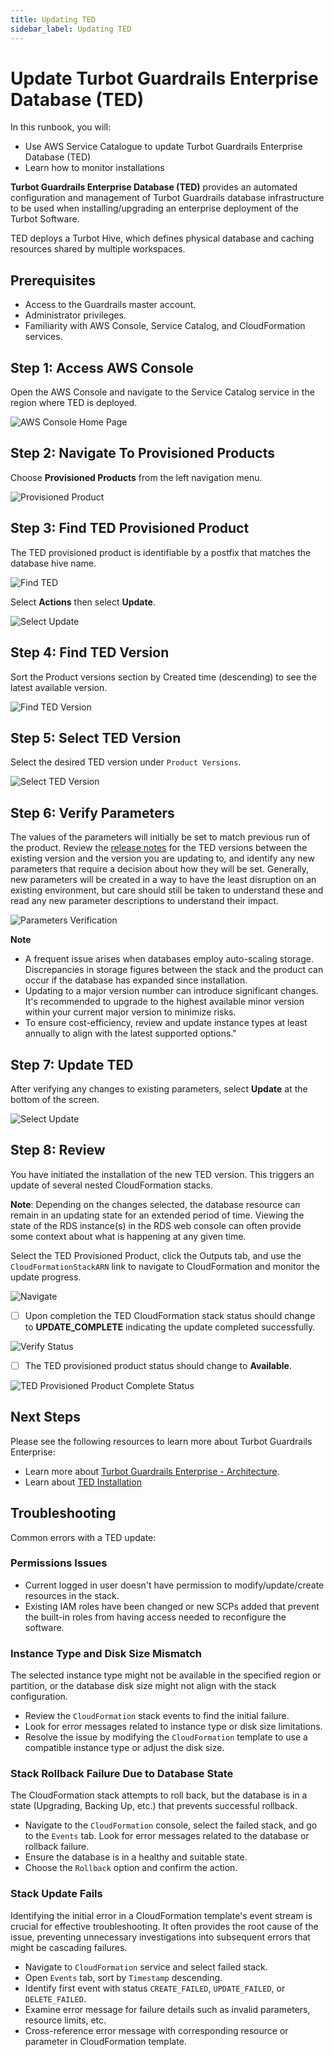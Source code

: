 ```yaml
---
title: Updating TED
sidebar_label: Updating TED
---
```


# Update Turbot Guardrails Enterprise Database (TED)

In this runbook, you will:
- Use AWS Service Catalogue to update Turbot Guardrails Enterprise Database (TED)
- Learn how to monitor installations

**Turbot Guardrails Enterprise Database (TED)** provides an automated configuration and management of Turbot Guardrails database infrastructure to be used when installing/upgrading an enterprise deployment of the Turbot Software.

TED deploys a Turbot Hive, which defines physical database and caching resources shared by multiple workspaces.

## Prerequisites

- Access to the Guardrails master account.
- Administrator privileges.
- Familiarity with AWS Console, Service Catalog, and CloudFormation services.

## Step 1: Access AWS Console

Open the AWS Console and navigate to the Service Catalog service in the region where TED is deployed.

![AWS Console Home Page](/images/docs/guardrails/runbooks/enterprise-install/update-ted/ted-update-aws-console.png)

## Step 2: Navigate To Provisioned Products

Choose **Provisioned Products** from the left navigation menu.

![Provisioned Product](/images/docs/guardrails/runbooks/enterprise-install/update-ted/ted-update-service-catalog.png)

## Step 3: Find TED Provisioned Product

The TED provisioned product is identifiable by a postfix that matches the database hive name.

![Find TED](/images/docs/guardrails/runbooks/enterprise-install/update-ted/update-ted-find-ted.png)

Select **Actions** then select **Update**.

![Select Update](/images/docs/guardrails/runbooks/enterprise-install/update-ted/update-ted-actions-update.png)

## Step 4: Find TED Version

Sort the Product versions section by Created time (descending) to see the latest available version.

![Find TED Version](/images/docs/guardrails/runbooks/enterprise-install/update-ted/update-ted-find-versions.png)

## Step 5: Select TED Version

Select the desired TED version under `Product Versions`.

![Select TED Version](/images/docs/guardrails/runbooks/enterprise-install/update-ted/update-ted-select-version.png)

## Step 6: Verify Parameters

The values of the parameters will initially be set to match previous run of the product. Review the [release notes](https://turbot.com/guardrails/changelog?tag=ted) for the TED versions between the existing version and the version you are updating to, and identify any new parameters that require a decision about how they will be set. Generally, new parameters will be created in a way to have the least disruption on an existing environment, but care should still be taken to understand these and read any new parameter descriptions to understand their impact.

![Parameters Verification](/images/docs/guardrails/runbooks/enterprise-install/update-ted/update-ted-verify-parameters.png)

**Note**

- A frequent issue arises when databases employ auto-scaling storage. Discrepancies in storage figures between the stack and the product can occur if the database has expanded since installation.
- Updating to a major version number can introduce significant changes. It's recommended to upgrade to the highest available minor version within your current major version to minimize risks.
- To ensure cost-efficiency, review and update instance types at least annually to align with the latest supported options."


## Step 7: Update TED

After verifying any changes to existing parameters, select **Update** at the bottom of the screen.

![Select Update](/images/docs/guardrails/runbooks/enterprise-install/update-ted/update-ted-select-update.png)

## Step 8: Review

You have initiated the installation of the new TED version. This triggers an update of several nested CloudFormation stacks.

**Note**: Depending on the changes selected, the database resource can remain in an updating state for an extended period of time. Viewing the state of the RDS instance(s) in the RDS web console can often provide some context about what is happening at any given time.

Select the TED Provisioned Product, click the Outputs tab, and use the `CloudFormationStackARN` link to navigate to CloudFormation and monitor the update progress.

![Navigate ](/images/docs/guardrails/runbooks/enterprise-install/update-ted/update-ted-navigate-cfn.png)

- [ ] Upon completion the TED CloudFormation stack status should change to **UPDATE_COMPLETE** indicating the update completed successfully.

![Verify Status](/images/docs/guardrails/runbooks/enterprise-install/update-ted/update-ted-cfn-complete.png)

- [ ] The TED provisioned product status should change to **Available**.

![TED Provisioned Product Complete Status](/images/docs/guardrails/runbooks/enterprise-install/update-ted/update-ted-update-complete.png)

## Next Steps

Please see the following resources to learn more about Turbot Guardrails Enterprise:

- Learn more about [Turbot Guardrails Enterprise - Architecture](https://turbot.com/guardrails/docs/enterprise/architecture).
- Learn about [TED Installation](https://turbot.com/guardrails/docs/enterprise/installation/ted-installation)

## Troubleshooting

Common errors with a TED update:

### Permissions Issues

- Current logged in user doesn't have permission to modify/update/create resources in the stack.
- Existing IAM roles have been changed or new SCPs added that prevent the built-in roles from having access needed to reconfigure the software.

### Instance Type and Disk Size Mismatch

The selected instance type might not be available in the specified region or partition, or the database disk size might not align with the stack configuration.

- Review the `CloudFormation` stack events to find the initial failure.
- Look for error messages related to instance type or disk size limitations.
- Resolve the issue by modifying the `CloudFormation` template to use a compatible instance type or adjust the disk size.

### Stack Rollback Failure Due to Database State

The CloudFormation stack attempts to roll back, but the database is in a state (Upgrading, Backing Up, etc.) that prevents successful rollback.

- Navigate to the `CloudFormation` console, select the failed stack, and go to the `Events` tab. Look for error messages related to the database or rollback failure.
- Ensure the database is in a healthy and suitable state.
- Choose the `Rollback` option and confirm the action.

### Stack Update Fails

Identifying the initial error in a CloudFormation template's event stream is crucial for effective troubleshooting. It often provides the root cause of the issue, preventing unnecessary investigations into subsequent errors that might be cascading failures.

- Navigate to `CloudFormation` service and select failed stack.
- Open `Events` tab, sort by `Timestamp` descending.
- Identify first event with status `CREATE_FAILED`, `UPDATE_FAILED`, or `DELETE_FAILED`.
- Examine error message for failure details such as invalid parameters, resource limits, etc.
- Cross-reference error message with corresponding resource or parameter in CloudFormation template.